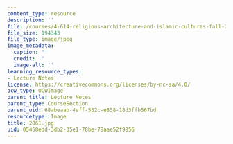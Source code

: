 ```yaml
---
content_type: resource
description: ''
file: /courses/4-614-religious-architecture-and-islamic-cultures-fall-2002/05458edd3db235e178be78aae52f9856_2061.jpg
file_size: 194343
file_type: image/jpeg
image_metadata:
  caption: ''
  credit: ''
  image-alt: ''
learning_resource_types:
- Lecture Notes
license: https://creativecommons.org/licenses/by-nc-sa/4.0/
ocw_type: OCWImage
parent_title: Lecture Notes
parent_type: CourseSection
parent_uid: 68abeaab-4eff-532c-e858-18d3ffb567bd
resourcetype: Image
title: 2061.jpg
uid: 05458edd-3db2-35e1-78be-78aae52f9856
---
```

